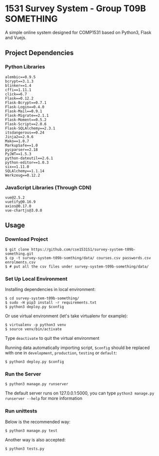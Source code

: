 # 1531 Survey System - Group T09B SOMETHING

A simple online system designed for COMP1531 based on Python3, Flask and Vuejs.

## Project Dependencies

### Python Libraries

    alembic==0.9.5
    bcrypt==3.1.3
    blinker==1.4
    cffi==1.11.1
    click==6.7
    Flask==0.12.2
    Flask-Bcrypt==0.7.1
    Flask-Login==0.4.0
    Flask-Mail==0.9.1
    Flask-Migrate==2.1.1
    Flask-Moment==0.5.2
    Flask-Script==2.0.6
    Flask-SQLAlchemy==2.3.1
    itsdangerous==0.24
    Jinja2==2.9.6
    Mako==1.0.7
    MarkupSafe==1.0
    pycparser==2.18
    PyJWT==1.5.3
    python-dateutil==2.6.1
    python-editor==1.0.3
    six==1.11.0
    SQLAlchemy==1.1.14
    Werkzeug==0.12.2

### JavaScript Libraries (Through CDN)

    vue@2.5.2
    vuetify@0.16.9
    axios@0.17.0
    vue-chartjs@3.0.0

## Usage

### Download Project

	$ git clone https://github.com/cse1531S1/survey-system-t09b-something.git
    $ cp -t survey-system-t09b-somthing/data/ courses.csv passwords.csv enrolments.csv  
    $ # put all the csv files under survey-system-t09b-something/data/

### Set Up Local Environment

Installing dependencies in local environment:

	$ cd survey-system-t09b-something/
	$ sudo -H pip3 install -r requirements.txt
    $ python3 deploy.py $config 

Or use virtual environment (let's take virtualenv for example):

    $ virtualenv -p python3 venv
    $ source venv/bin/activate

Type `deactivate` to quit the virtual environment

Running data automatically importing script, `$config` should be replaced with one in `development`, `production`, `testing` or `default`:

    $ python3 deploy.py $config

### Run the Server

	$ python3 manage.py runserver 

The default server runs on 127.0.0.1:5000, you can type `python3 manage.py runserver --help` for more information

### Run unittests

Below is the recommended way:

    $ python3 manage.py test

Another way is also accepted:

    $ python3 tests.py
